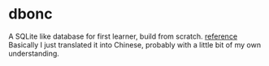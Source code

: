 # dbonc
A SQLite like database for first learner, build from scratch.
[reference](https://cstack.github.io/db_tutorial/)
Basically I just translated it into Chinese, probably with a little bit of my own understanding.